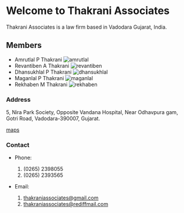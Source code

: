 # Welcome to Thakrani Associates

Thakrani Associates is a law firm based in Vadodara Gujarat, India.

## Members

- Amrutlal P Thakrani ![amrutlal](src)
- Revantiben A Thakrani ![revantiben](src)
- Dhansukhlal P Thakrani ![dhansukhlal](src)
- Maganlal P Thakrani ![maganlal](src)
- Rekhaben M Thakrani ![rekhaben](src)

### Address

5, Nira Park Society,
Opposite Vandana Hospital,
Near Odhavpura gam,
Gotri Road,
Vadodara-390007,
Gujarat.

[maps](https://www.google.com/maps/place/Thakrani+Associates,+Advocates+%26+Notary/@22.3119997,73.1557155,222m/data=!3m2!1e3!4b1!4m5!3m4!1s0x395fc917917ae689:0x735780156b35111a!8m2!3d22.3119985!4d73.1562628)

### Contact

- Phone: 
  1. (0265) 2398055
  2. (0265) 2393565
  
- Email: 
  1. thakraniassociates@gmail.com
  2. thakraniassociates@rediffmail.com
